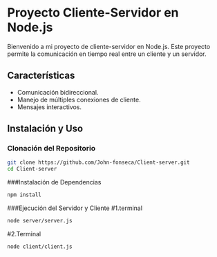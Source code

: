 # Proyecto Cliente-Servidor en Node.js

Bienvenido a mi proyecto de cliente-servidor en Node.js. Este proyecto permite la comunicación en tiempo real entre un cliente y un servidor.

## Características

- Comunicación bidireccional.
- Manejo de múltiples conexiones de cliente.
- Mensajes interactivos.

## Instalación y Uso

### Clonación del Repositorio

```bash
git clone https://github.com/John-fonseca/Client-server.git
cd Client-server
```
###Instalación de Dependencias

```bash
npm install
```
###Ejecución del Servidor y Cliente
#1.terminal
```bash
node server/server.js
```
#2.Terminal
```bash
node client/client.js
```

